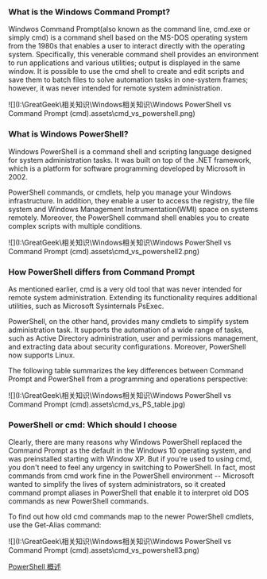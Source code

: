 ### What is the Windows Command Prompt?

Windwos Command Prompt(also known as the command line, cmd.exe or simply cmd) is a command shell based on the MS-DOS operating system from the 1980s that enables a user to interact directly with the operating system. Specifically, this venerable command shell provides an environment to run applications and various utilities; output is displayed in the same window. It is possible to use the cmd shell to create and edit scripts and save them to batch files to solve automation tasks in one-system frames; however, it was never intended for remote system administration.

![](I:\GreatGeek\相关知识\Windows相关知识\Windows PowerShell vs Command Prompt (cmd).assets\cmd_vs_powershell.png)


### What is Windows PowerShell?
Windows PowerShell is a command shell and scripting language designed for system administration tasks. It was built on top of the .NET framework, which is a platform for software programming developed by Microsoft in 2002.

PowerShell commands, or cmdlets, help you manage your Windows infrastructure. In addition, they enable a user to access the registry, the file system and Windows Management Instrumentation(WMI) space on systems remotely. Moreover, the PowerShell command shell enables you to create complex scripts with multiple conditions.

![](I:\GreatGeek\相关知识\Windows相关知识\Windows PowerShell vs Command Prompt (cmd).assets\cmd_vs_powershell2.png)


### How PowerShell differs from Command Prompt
As mentioned earlier, cmd is a very old tool that was never intended for remote system administration. Extending its functionality requires additional utilities, such as Microsoft Sysinternals PsExec.

PowerShell, on the other hand, provides many cmdlets to simplify system administration task. It supports the automation of a wide range of tasks, such as Active Directory administration, user and permissions management, and extracting data about security configurations. Moreover, PowerShell now supports Linux.

The following table summarizes the key differences between Command Prompt and PowerShell from a programming and operations perspective:

![](I:\GreatGeek\相关知识\Windows相关知识\Windows PowerShell vs Command Prompt (cmd).assets\cmd_vs_PS_table.jpg)

### PowerShell or cmd: Which should I choose
Clearly, there are many reasons why Windows PowerShell replaced the Command Prompt as the default in the Windows 10 operating system, and was preinstalled starting with Window XP. But if you're used to using cmd, you don't need to feel any urgency in switching to PowerShell. In fact, most commands from cmd work fine in the PowerShell environment -- Microsoft wanted to simplify the lives of system administrators, so it created command prompt aliases in PowerShell that enable it to interpret old DOS commands as new PowerShell commands.

To find out how old cmd commands map to the newer PowerShell cmdlets, use the Get-Alias command:

![](I:\GreatGeek\相关知识\Windows相关知识\Windows PowerShell vs Command Prompt (cmd).assets\cmd_vs_powershell3.png)

[PowerShell 概述](https://docs.microsoft.com/zh-cn/powershell/scripting/overview?view=powershell-7)